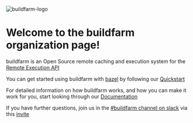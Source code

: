 ![buildfarm-logo](https://github.com/user-attachments/assets/826f0979-e51c-4f20-a7bf-edeb111abe54)

# Welcome to the buildfarm organization page!

buildfarm is an Open Source remote caching and execution system for the [Remote Execution API](https://github.com/bazelbuild/remote-apis)

You can get started using buildfarm with [bazel](https://bazel.build) by following our [Quickstart](https://buildfarm.github.io/buildfarm/docs/quick_start/)

For detailed information on how buildfarm works, and how you can make it work for you, start looking through our [Documentation](https://buildfarm.github.io/buildfarm/docs)

If you have further questions, join us in the [#buildfarm channel on slack](https://buildteamworld.slack.com/archives/C9C4H1SN7) via this [invite](https://join.slack.com/t/buildteamworld/shared_invite/zt-4zy8f5j5-KwiJuBoAAUorB_mdQHwF7Q)
